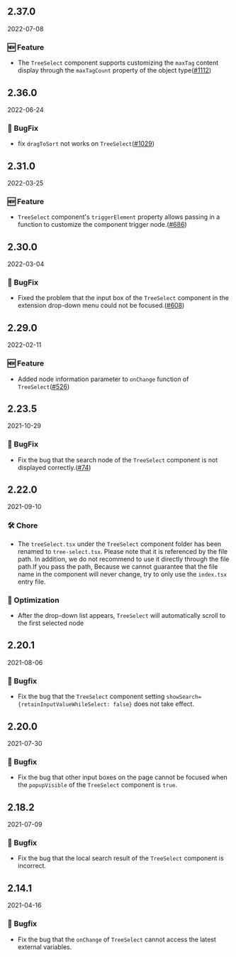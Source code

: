 ## 2.37.0

2022-07-08

### 🆕 Feature

- The `TreeSelect` component supports customizing the `maxTag` content display through the `maxTagCount` property of the object type([#1112](https://github.com/arco-design/arco-design/pull/1112))

## 2.36.0

2022-06-24

### 🐛 BugFix

- fix `dragToSort` not works on `TreeSelect`([#1029](https://github.com/arco-design/arco-design/pull/1029))

## 2.31.0

2022-03-25

### 🆕 Feature

- `TreeSelect` component's `triggerElement` property allows passing in a function to customize the component trigger node.([#686](https://github.com/arco-design/arco-design/pull/686))

## 2.30.0

2022-03-04

### 🐛 BugFix

- Fixed the problem that the input box of the `TreeSelect` component in the extension drop-down menu could not be focused.([#608](https://github.com/arco-design/arco-design/pull/608))

## 2.29.0

2022-02-11

### 🆕 Feature

- Added node information parameter to `onChange` function of `TreeSelect`([#526](https://github.com/arco-design/arco-design/pull/526))

## 2.23.5

2021-10-29

### 🐛 BugFix

- Fix the bug that the search node of the `TreeSelect` component is not displayed correctly.([#74](https://github.com/arco-design/arco-design/pull/74))

## 2.22.0

2021-09-10

### 🛠 Chore

- The `treeSelect.tsx` under the `TreeSelect` component folder has been renamed to `tree-select.tsx`. Please note that it is referenced by the file path. In addition, we do not recommend to use it directly through the file path.If you pass the path, Because we cannot guarantee that the file name in the component will never change, try to only use the `index.tsx` entry file.

### 💎 Optimization

- After the drop-down list appears, `TreeSelect` will automatically scroll to the first selected node

## 2.20.1

2021-08-06

### 🐛 Bugfix

- Fix the bug that the `TreeSelect` component setting `showSearch={retainInputValueWhileSelect: false}` does not take effect.

## 2.20.0

2021-07-30

### 🐛 Bugfix

- Fix the bug that other input boxes on the page cannot be focused when the `popupVisible` of the `TreeSelect` component is `true`.

## 2.18.2

2021-07-09

### 🐛 Bugfix

- Fix the bug that the local search result of the `TreeSelect` component is incorrect.

## 2.14.1

2021-04-16

### 🐛 Bugfix

- Fix the bug that the `onChange` of `TreeSelect` cannot access the latest external variables.

